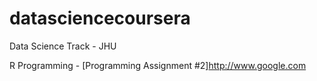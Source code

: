 # datasciencecoursera
Data Science Track - JHU 

R Programming - [Programming Assignment #2]http://www.google.com
